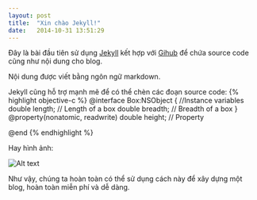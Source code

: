 ```yaml
---
layout: post
title:  "Xin chào Jekyll!"
date:   2014-10-31 13:51:29
---
```


Đây là bài đầu tiên sử dụng [Jekyll][jekyll_link] kết hợp với [Gihub][github_link] để chứa source code cũng như nội dung cho blog.

Nội dung được viết bằng ngôn ngữ markdown.

Jekyll cũng hỗ trợ mạnh mẽ để có thể chèn các đoạn source code:
{% highlight objective-c %}
@interface Box:NSObject
{
//Instance variables
double length;   // Length of a box
double breadth;  // Breadth of a box
}
@property(nonatomic, readwrite) double height; // Property

@end
{% endhighlight %}

Hay hình ảnh:

![Alt text](http://spinoff.comicbookresources.com/wp-content/uploads/2014/05/x_men_days_of_future_past_banner-wide-570x356.jpg)

Như vậy, chúng ta hoàn toàn có thể sử dụng cách này để xây dựng một blog, hoàn toàn miễn phí và dễ dàng.

[jekyll_link]:      http://jekyllrb.com
[github_link]:      http://github.com